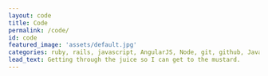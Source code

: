 ```yaml
---
layout: code
title: Code
permalink: /code/
id: code
featured_image: 'assets/default.jpg'
categories: ruby, rails, javascript, AngularJS, Node, git, github, Java, d3.js, Bootstrap (3&4), MVC, MVVC, Ajax, JQuery, RSpec, irb, Jasmine, protractor, rake, grunt, HTML5, CSS, 
lead_text: Getting through the juice so I can get to the mustard.
---
```



